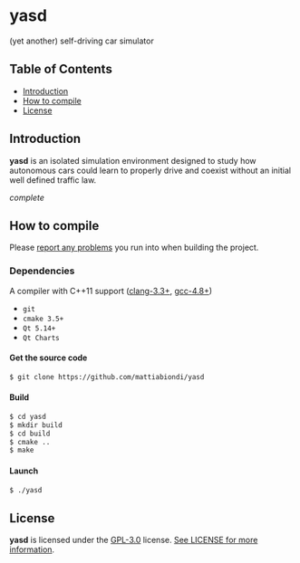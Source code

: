 # yasd

(yet another) self-driving car simulator

## Table of Contents

* [Introduction](#introduction)
* [How to compile](#how-to-compile)
* [License](#license)

## Introduction

**yasd** is an isolated simulation environment designed to study how autonomous cars could learn to properly drive and coexist without an initial well defined traffic law.

*complete*

## How to compile

Please [report any problems](https://github.com/mattiabiondi/yasd/issues/new) you run into when building the project.

### Dependencies

A compiler with C++11 support ([clang-3.3+](https://llvm.org/releases/download.html), [gcc-4.8+](https://gcc.gnu.org/releases.html))
- `git`
- `cmake 3.5+`
- `Qt 5.14+`
- `Qt Charts`

#### Get the source code

```sh
$ git clone https://github.com/mattiabiondi/yasd
```

#### Build

```sh
$ cd yasd
$ mkdir build
$ cd build
$ cmake ..
$ make
```

#### Launch

```sh
$ ./yasd
```

## License

**yasd** is licensed under the [GPL-3.0](https://www.gnu.org/licenses/gpl-3.0.en.html) license. [See LICENSE for more information](https://github.com/mattiabiondi/yasd/blob/main/LICENSE).
